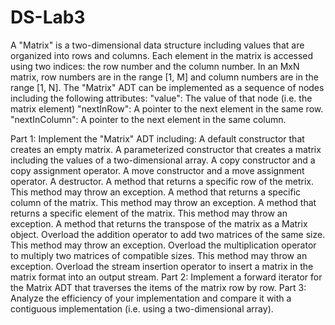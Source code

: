 # DS-Lab3

A "Matrix" is a two-dimensional data structure including values that are organized into rows and columns. 
Each element in the matrix is accessed using two indices: the row number and the column number. In an MxN matrix, row numbers are 
in the range [1, M] and column numbers are in  the range [1, N].
The "Matrix" ADT can be implemented as a sequence of nodes including the following attributes:
"value": The value of that node (i.e. the matrix element)
"nextInRow": A pointer to the next element in the same row.
"nextInColumn": A pointer to the next element in the same column.


Part 1:
Implement the "Matrix" ADT including:
A default constructor that creates an empty matrix. 
A parameterized constructor that creates a matrix including the values of a two-dimensional array.
A copy constructor and a copy assignment operator.
A move constructor and a move assignment operator.
A destructor.
A method that returns a specific row of the metrix. This method may throw an exception.
A method that returns a specific column of the matrix. This method may throw an exception.
A method that returns a specific element of the matrix. This method may throw an exception.
A method that returns the transpose of the matrix as a Matrix object.
Overload the addition operator to add two matrices of the same size. This method may throw an exception.
Overload the multiplication operator to multiply two matrices of compatible sizes. This method may throw an exception.
Overload the stream insertion operator to insert a matrix in the matrix format into an output stream.
Part 2:
Implement a forward iterator for the Matrix ADT that traverses the items of the matrix row by row.
Part 3:
Analyze the efficiency of your implementation and compare it with a contiguous implementation (i.e. using a two-dimensional array).
